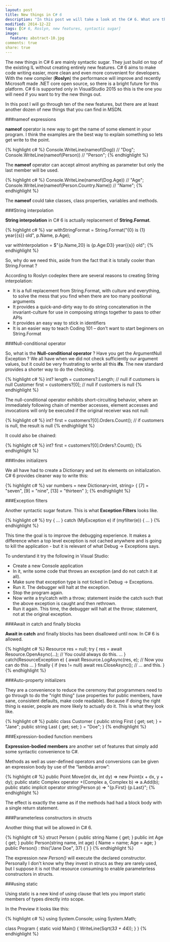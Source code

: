 ```yaml
---
layout: post
title: New things in C# 6
description: "In this post we will take a look at the C# 6. What are the new things and how they are used. We will look at only ten of them."
modified: 2014-12-22
tags: [C# 6, Roslyn, new features, syntactic sugar]
image:
  feature: abstract-10.jpg
comments: true  
share: true  
--- 
```


The new things in C# 6 are mainly syntactic sugar. They just build on top of the existing IL without creating entirely new features. C# 6 aims to make code writing easier, more clean and even more convenient for developers.
With the new compiler (**Roslyn**) the performance will improve and recently Microsoft made .NET core open source, so there is a bright future for this platform.
C# 6 is supported only in VisualStudio 2015 so this is the one you will need if you want to try the new things out.

In this post I will go through ten of the new features, but there are at least another dozen of new things that you can find in MSDN.

###nameof expressions

**nameof** operator is new way to get the name of some element in your program. I think the examples are the best way to explain something so lets get write to the point.

{% highlight c# %}
Console.WriteLine(nameof(Dog)) // "Dog";
Console.WriteLine(nameof(Person)) // "Person";
{% endhighlight %}

The **nameof** operator can accept almost anything as parameter but only the last member will be used.

{% highlight c# %}
Console.WriteLine(nameof(Dog.Age)) // "Age";
Console.WriteLine(nameof(Person.Country.Name)) // "Name";
{% endhighlight %}

The **nameof** could take classes, class properties, variables and methods.

###String interpolation

**String interpolation** in C# 6 is actually replacement of **String.Format**. 

{% highlight c# %}
var withStringFormat = String.Format("{0} is {1} year{{s}} old", p.Name, p.Age);

var withInterpolation = $"{p.Name,20} is {p.Age:D3} year{{s}} old";
{% endhighlight %}

So, why do we need this, aside from the fact that it is totally cooler than String.Format ?

According to Roslyn codeplex there are several reasons to creating String interpolation:

* It is a full replacement from String.Format, with culture and everything, to solve the mess that you find when there are too many positional arguments
* It provides a quick-and-dirty way to do string concatenation in the invariant-culture for use in composing strings together to pass to other APIs
* It provides an easy way to stick in identifiers
* It is an easier way to teach Coding 101 – don’t want to start beginners on String.Format

###Null-conditional operator

So, what is the **Null-conditional operator** ?
Have you get the ArgumentNull Exception ? We all have when we did not check sufficiently our argument values, but it could be very frustrating to write all this **ifs**. The new standard provides a shorter way to do the checking.

{% highlight c# %}
int? length = customers?.Length; // null if customers is null 
Customer first = customers?[0];  // null if customers is null
{% endhighlight %}

The null-conditional operator exhibits short-circuiting behavior, where an immediately following chain of member accesses, element accesses and invocations will only be executed if the original receiver was not null:

{% highlight c# %}
int? first = customers?[0].Orders.Count(); // if customers is null, the result is null
{% endhighlight %}

It could also be chained:

{% highlight c# %}
int? first = customers?[0].Orders?.Count();
{% endhighlight %}

###Index initializers

We all have had to create a Dictionary and set its elements on initialization. C# 6 provides cleaner way to write this:

{% highlight c# %}
var numbers = new Dictionary<int, string> { 
    [7] = "seven", 
    [9] = "nine", 
    [13] = "thirteen" 
};
{% endhighlight %}

###Exception filters

Another syntactic sugar feature. This is what **Exception Filters** looks like.

{% highlight c# %}
try { … } 
catch (MyException e) if (myfilter(e)) 
{ 
    … 
}
{% endhighlight %}

This time the goal is to improve the debugging experience. It makes a difference when a top level exception is not cached anywhere and is going to kill the application - but it is relevant of what Debug → Exceptions says.

To understand it try the following in Visual Studio:

* Create a new Console application
* In it, write some code that throws an exception (and do not catch it at all).
* Make sure that exception type is not ticked in Debug → Exceptions.
* Run it. The debugger will halt at the exception.
* Stop the program again.
* Now write a try/catch with a throw; statement inside the catch such that the above exception is caught and then rethrown.
* Run it again. This time, the debugger will halt at the throw; statement, not at the original exception.

###Await in catch and finally blocks

**Await in catch** and finally blocks has been disallowed until now. In C# 6 is allowed.

{% highlight c# %}
Resource res = null; 
try 
{ 
    res = await Resource.OpenAsync(…); // You could always do this. 
    … 
} 
catch(ResourceException e) 
{ 
    await Resource.LogAsync(res, e); // Now you can do this … 
} 
finally 
{ 
    if (res != null) await res.CloseAsync(); // … and this. 
}
{% endhighlight %}

###Auto-property initializers

They are a convenience to reduce the ceremony that programmers need to go through to do the "right thing" (use properties for public members, have sane, consistent defaults, make code readable). Because if doing the right thing is easier, people are more likely to actually do it.
This is what they look like.

{% highlight c# %}
public class Customer 
{ 
    public string First { get; set; } = "Jane"; 
    public string Last { get; set; } = "Doe"; 
}
{% endhighlight %}

###Expression-bodied function members

**Expression-bodied members** are another set of features that simply add some syntactic convenience to C#.

Methods as well as user-defined operators and conversions can be given an expression body by use of the “lambda arrow”:

{% highlight c# %}
public Point Move(int dx, int dy) => new Point(x + dx, y + dy); 
public static Complex operator +(Complex a, Complex b) => a.Add(b); 
public static implicit operator string(Person p) => "\{p.First} \{p.Last}";
{% endhighlight %}

The effect is exactly the same as if the methods had had a block body with a single return statement.

###Parameterless constructors in structs

Another thing that will be allowed in C# 6.

{% highlight c# %}
struct Person 
{ 
    public string Name { get; } 
    public int Age { get; } 
    public Person(string name, int age) { Name = name; Age = age; } 
    public Person() : this("Jane Doe", 37) { } 
}
{% endhighlight %}

The expression *new Person()* will execute the declared constructor.
Personally I don't know why they invest in strucs as they are rarely used, but I suppose it is not that resource consuming to enable parameterless constructors in structs.

###using static

Using static is a new kind of using clause that lets you import static members of types directly into scope.

In the Preview it looks like this:

{% highlight c# %}
using System.Console; 
using System.Math;

class Program 
{ 
    static void Main() 
    { 
        WriteLine(Sqrt(3*3 + 4*4)); 
    } 
}
{% endhighlight %}